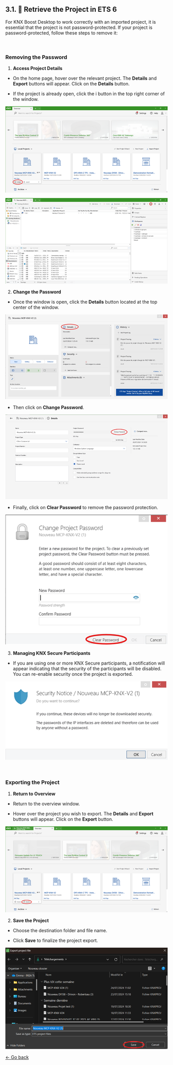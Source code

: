 ## 3.1. 📁️ Retrieve the Project in ETS 6

For KNX Boost Desktop to work correctly with an imported project, it is essential that the project is not password-protected. If your project is password-protected, follow these steps to remove it:<br>
<br>
<br>
### Removing the Password

1. **Access Project Details**

- On the home page, hover over the relevant project. The **Details** and **Export** buttons will appear. Click on the **Details** button.

- If the project is already open, click the i button in the top right corner of the window.

![img_8.png](pictures/img_8.png)

![img_9.png](pictures/img_9.png)

2. **Change the Password**

- Once the window is open, click the **Details** button located at the top center of the window.

![img_10.png](pictures/img_10.png)

- Then click on **Change Password**.

![img_11.png](pictures/img_11.png)

- Finally, click on **Clear Password** to remove the password protection.

![img_12.png](pictures/img_12.png)

3. **Managing KNX Secure Participants**

- If you are using one or more KNX Secure participants, a notification will appear indicating that the security of the participants will be disabled. You can re-enable security once the project is exported.

![img_13.png](pictures/img_13.png)<br>
<br>
<br>
### Exporting the Project

1. **Return to Overview**

- Return to the overview window.

- Hover over the project you wish to export. The **Details** and **Export** buttons will appear. Click on the **Export** button.

![img_14.png](pictures/img_14.png)

2. **Save the Project**

- Choose the destination folder and file name.

- Click **Save** to finalize the project export.

![img_15.png](pictures/img_15.png)


[← Go back](../README-EN.md)
